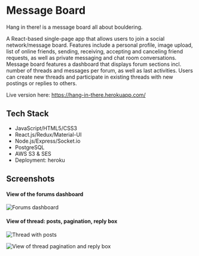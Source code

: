 # Message Board
Hang in there! is a message board all about bouldering. 

A React-based single-page app that allows users to join a social network/message board. Features include a personal profile, image upload, list of online friends, sending, receiving, accepting and canceling friend requests, as well as private messaging and chat room conversations. Message board features a dashboard that displays forum sections incl. number of threads and messages per forum, 
as well as last activities. Users can create new threads and participate in existing threads with new postings or replies to others.

Live version here: https://hang-in-there.herokuapp.com/

## Tech Stack
* JavaScript/HTML5/CSS3
* React.js/Redux/Material-UI
* Node.js/Express/Socket.io
* PostgreSQL
* AWS S3 & SES
* Deployment: heroku

## Screenshots
#### View of the forums dashboard
![Forums dashboard](https://github.com/Alperen-Kan/Message-Board/blob/final/screenshots/dashboard.jpg)


#### View of thread: posts, pagination, reply box
![Thread with posts](https://github.com/Alperen-Kan/Message-Board/blob/final/screenshots/thread1.jpg)

![View of thread pagination and reply box](https://github.com/Alperen-Kan/Message-Board/blob/final/screenshots/thread2.jpg)
